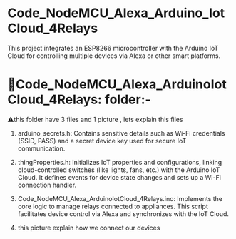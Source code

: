 # Code_NodeMCU_Alexa_Arduino_IotCloud_4Relays
 This project integrates an ESP8266 microcontroller with the Arduino IoT Cloud for controlling multiple devices via Alexa or other smart platforms.

# 🔶Code_NodeMCU_Alexa_ArduinoIotCloud_4Relays: folder:-
⚠️this folder have 3 files and 1 picture , lets explain this files

  1. arduino_secrets.h: Contains sensitive details such as Wi-Fi credentials (SSID, PASS) and a secret device key used for secure IoT communication​.

  2. thingProperties.h: Initializes IoT properties and configurations, linking cloud-controlled switches (like lights, fans, etc.) with the Arduino IoT Cloud. It defines events for device state changes and sets up a Wi-Fi connection handler​.

  3. Code_NodeMCU_Alexa_ArduinoIotCloud_4Relays.ino: Implements the core logic to manage relays connected to appliances. This script facilitates device control via Alexa and synchronizes with the IoT Cloud.
     
  4. this picture explain how we connect our devices
